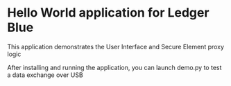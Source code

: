 # Hello World application for Ledger Blue 

This application demonstrates the User Interface and Secure Element proxy logic 

After installing and running the application, you can launch demo.py to test a data exchange over USB



